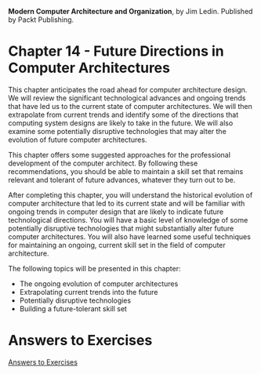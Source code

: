 __Modern Computer Architecture and Organization__, by Jim Ledin. Published by Packt Publishing.
# Chapter 14 - Future Directions in Computer Architectures

This chapter anticipates the road ahead for computer architecture design. We will review
the significant technological advances and ongoing trends that have led us to the current
state of computer architectures. We will then extrapolate from current trends and identify
some of the directions that computing system designs are likely to take in the future. We
will also examine some potentially disruptive technologies that may alter the evolution
of future computer architectures.

This chapter offers some suggested approaches for the professional development of the
computer architect. By following these recommendations, you should be able to maintain a
skill set that remains relevant and tolerant of future advances, whatever they turn out to be.

After completing this chapter, you will understand the historical evolution of computer
architecture that led to its current state and will be familiar with ongoing trends in computer
design that are likely to indicate future technological directions. You will have a basic level of
knowledge of some potentially disruptive technologies that might substantially alter future
computer architectures. You will also have learned some useful techniques for maintaining
an ongoing, current skill set in the field of computer architecture.

The following topics will be presented in this chapter:
* The ongoing evolution of computer architectures
* Extrapolating current trends into the future
* Potentially disruptive technologies
* Building a future-tolerant skill set

# Answers to Exercises
[Answers to Exercises](Answers%20to%20Exercises/README.md)